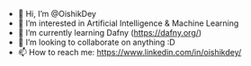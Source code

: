 - 👋 Hi, I’m @OishikDey
- 👀 I’m interested in Artificial Intelligence & Machine Learning
- 🌱 I’m currently learning Dafny (https://dafny.org/)
- 💞️ I’m looking to collaborate on anything :D
- 📫 How to reach me: https://www.linkedin.com/in/oishikdey/

<!---
OishikDey/OishikDey is a ✨ special ✨ repository because its `README.md` (this file) appears on your GitHub profile.
You can click the Preview link to take a look at your changes.
--->
